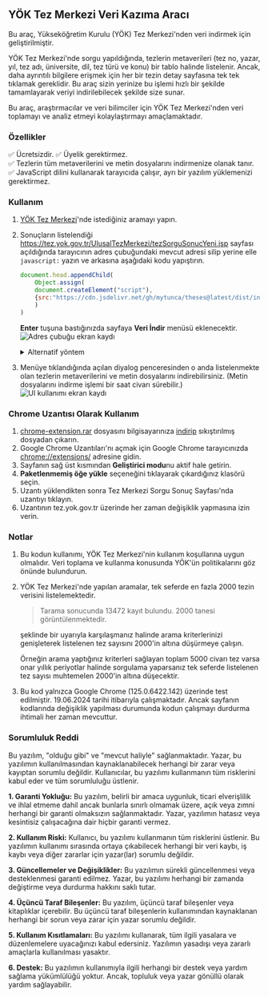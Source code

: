 ## YÖK Tez Merkezi Veri Kazıma Aracı

Bu araç, Yükseköğretim Kurulu (YÖK) Tez Merkezi'nden veri indirmek için geliştirilmiştir.

YÖK Tez Merkezi'nde sorgu yapıldığında, tezlerin metaverileri (tez no, yazar, yıl, tez adı, üniversite, dil, tez türü ve konu) bir tablo halinde listelenir. Ancak, daha ayrıntılı bilgilere erişmek için her bir tezin detay sayfasına tek tek tıklamak gereklidir. Bu araç sizin yerinize bu işlemi hızlı bir şekilde tamamlayarak veriyi indirilebilecek şekilde size sunar.

Bu araç, araştırmacılar ve veri bilimciler için YÖK  Tez Merkezi'nden veri toplamayı ve analiz etmeyi kolaylaştırmayı amaçlamaktadır.

### Özellikler

✅ Ücretsizdir. 
✅ Üyelik gerektirmez.  
✅ Tezlerin tüm metaverilerini ve metin dosyalarını indirmenize olanak tanır.  
✅ JavaScript dilini kullanarak tarayıcıda çalışır, ayrı bir yazılım yüklemenizi gerektirmez.

### Kullanım

1.  [YÖK Tez Merkezi](https://tez.yok.gov.tr/UlusalTezMerkezi/)'nde istediğiniz aramayı yapın.
2.  Sonuçların listelendiği https://tez.yok.gov.tr/UlusalTezMerkezi/tezSorguSonucYeni.jsp sayfası açıldığında tarayıcının adres çubuğundaki mevcut adresi silip yerine elle `javascript:` yazın ve arkasına aşağıdaki kodu yapıştırın.
    ```js
    document.head.appendChild(
        Object.assign(
    	document.createElement("script"),
    	{src:"https://cdn.jsdelivr.net/gh/mytunca/theses@latest/dist/index.js"}
        )
    )
    ```
    **Enter** tuşuna bastığınızda sayfaya **Veri İndir** menüsü eklenecektir.
    ![Adres çubuğu ekran kaydı](src/assets/images/screencast1.gif)

	 <details>
	  <summary>Alternatif yöntem</summary>
	
	  #### Yukarıdaki yöntem çalışmazsa
	
	  - https://tez.yok.gov.tr/UlusalTezMerkezi/tezSorguSonucYeni.jsp sayfası açıkken F12 tuşuna basarak tarayıcınızın geliştirici araçlarını açın ve **Console** sekmesine geçin.
	  - Yukarıdaki kodu kopyalayıp konsola yapıştırın, ardından **Enter** tuşuna basın.
	    > **Not**
	    >
	    >Konsola daha önce kod yapıştırmadıysanız yapıştırma engeliyle **(paste protection)** karşılaşmanız olasıdır. Bu engeli kaldırmak için tarayıcınız bir öneride bulunacaktır. Örneğin Google Chrome için **allow pasting** komutunu kullanmanız gerekecektir. Engeli kaldırdıktan sonra kodu tekrar yapıştırın.
	</details>

3.  Menüye tıklandığında açılan diyalog penceresinden o anda listelenmekte olan tezlerin metaverilerini ve metin dosyalarını indirebilirsiniz. (Metin dosyalarını indirme işlemi bir saat civarı sürebilir.)
![UI kullanımı ekran kaydı](src/assets/images/screencast2.gif)

### Chrome Uzantısı Olarak Kullanım
1. [chrome-extension.rar](/chrome-extension.rar) dosyasını bilgisayarınıza [indirip](https://cdn.jsdelivr.net/gh/mytunca/theses@latest/chrome-extension.rar) sıkıştırılmış dosyadan çıkarın.
2. Google Chrome Uzantıları'nı açmak için Google Chrome tarayıcınızda [chrome://extensions/](chrome://extensions/) adresine gidin.
3. Sayfanın sağ üst kısmından **Geliştirici modu**nu aktif hale getirin.
4. **Paketlenmemiş öğe yükle** seçeneğini tıklayarak çıkardığınız klasörü seçin.
5. Uzantı yüklendikten sonra Tez Merkezi Sorgu Sonuç Sayfası'nda uzantıyı tıklayın.
6. Uzantının tez.yok.gov.tr üzerinde her zaman değişiklik yapmasına izin verin. 


### Notlar

1. Bu kodun kullanımı, YÖK Tez Merkezi'nin kullanım koşullarına uygun olmalıdır. Veri toplama ve kullanma konusunda YÖK'ün politikalarını göz önünde bulundurun.
2. YÖK Tez Merkezi'nde yapılan aramalar, tek seferde en fazla 2000 tezin verisini listelemektedir.

   > Tarama sonucunda 13472 kayıt bulundu. 2000 tanesi görüntülenmektedir.

   şeklinde bir uyarıyla karşılaşmanız halinde arama kriterlerinizi genişleterek listelenen tez sayısını 2000'in altına düşürmeye çalışın.

   Örneğin arama yaptığınız kriterleri sağlayan toplam 5000 civarı tez varsa onar yıllık periyotlar halinde sorgulama yaparsanız tek seferde listelenen tez sayısı muhtemelen 2000'in altına düşecektir.

3. Bu kod yalnızca Google Chrome (125.0.6422.142) üzerinde test edilmiştir. 19.06.2024 tarihi itibarıyla çalışmaktadır. Ancak sayfanın kodlarında değişiklik yapılması durumunda kodun çalışmayı durdurma ihtimali her zaman mevcuttur.

### Sorumluluk Reddi
Bu yazılım, "olduğu gibi" ve "mevcut haliyle" sağlanmaktadır. Yazar, bu yazılımın kullanılmasından kaynaklanabilecek herhangi bir zarar veya kayıptan sorumlu değildir. Kullanıcılar, bu yazılımı kullanmanın tüm risklerini kabul eder ve tüm sorumluluğu üstlenir.

**1. Garanti Yokluğu:** Bu yazılım, belirli bir amaca uygunluk, ticari elverişlilik ve ihlal etmeme dahil ancak bunlarla sınırlı olmamak üzere, açık veya zımni herhangi bir garanti olmaksızın sağlanmaktadır. Yazar, yazılımın hatasız veya kesintisiz çalışacağına dair hiçbir garanti vermez.

**2. Kullanım Riski:** Kullanıcı, bu yazılımı kullanmanın tüm risklerini üstlenir. Bu yazılımın kullanımı sırasında ortaya çıkabilecek herhangi bir veri kaybı, iş kaybı veya diğer zararlar için yazar(lar) sorumlu değildir.

**3. Güncellemeler ve Değişiklikler:** Bu yazılımın sürekli güncellenmesi veya desteklenmesi garanti edilmez. Yazar, bu yazılımı herhangi bir zamanda değiştirme veya durdurma hakkını saklı tutar.

**4. Üçüncü Taraf Bileşenler:** Bu yazılım, üçüncü taraf bileşenler veya kitaplıklar içerebilir. Bu üçüncü taraf bileşenlerin kullanımından kaynaklanan herhangi bir sorun veya zarar için yazar sorumlu değildir.

**5. Kullanım Kısıtlamaları:** Bu yazılımı kullanarak, tüm ilgili yasalara ve düzenlemelere uyacağınızı kabul edersiniz. Yazılımın yasadışı veya zararlı amaçlarla kullanılması yasaktır.

**6. Destek:** Bu yazılımın kullanımıyla ilgili herhangi bir destek veya yardım sağlama yükümlülüğü yoktur. Ancak, topluluk veya yazar gönüllü olarak yardım sağlayabilir.
